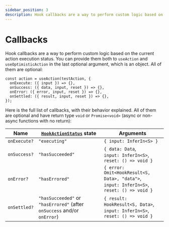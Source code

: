 ```yaml
---
sidebar_position: 3
description: Hook callbacks are a way to perform custom logic based on the current action execution status.
---
```


# Callbacks

Hook callbacks are a way to perform custom logic based on the current action execution status. You can provide them both to `useAction` and `useOptimisticAction` in the last optional argument, which is an object. All of them are optional:

```tsx
const action = useAction(testAction, {
  onExecute: ({ input }) => {},
  onSuccess: ({ data, input, reset }) => {},
  onError: ({ error, input, reset }) => {},
  onSettled: ({ result, input, reset }) => {},
});
```

Here is the full list of callbacks, with their behavior explained. All of them are optional and have return type `void` or `Promise<void>` (async or non-async functions with no return):

| Name         | [`HookActionStatus`](/docs/types#hookactionstatus) state                | Arguments                                                                                          |
| ------------ | ----------------------------------------------------------------------- | -------------------------------------------------------------------------------------------------- |
| `onExecute?` | `"executing"`                                                           | `{ input: InferIn<S> }`                                                                            |
| `onSuccess?` | `"hasSucceeded"`                                                        | `{ data: Data`,<br/> `input: InferIn<S>`,<br/> `reset: () => void }`                               |
| `onError?`   | `"hasErrored"`                                                          | `{ error: Omit<HookResult<S, Data>, "data">`,<br/> `input: InferIn<S>`,<br/> `reset: () => void }` |
| `onSettled?` | `"hasSucceeded"` or `"hasErrored"` (after `onSuccess` and/or `onError`) | `{ result: HookResult<S, Data>`,<br/> `input: InferIn<S>`,<br/> `reset: () => void }`              |
